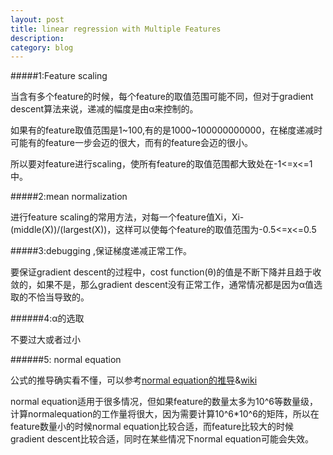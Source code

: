 ```yaml
---
layout: post
title: linear regression with Multiple Features
description: 
category: blog
---
```


#####1:Feature scaling

当含有多个feature的时候，每个feature的取值范围可能不同，但对于gradient descent算法来说，递减的幅度是由α来控制的。

如果有的feature取值范围是1~100,有的是1000~100000000000，在梯度递减时可能有的feature一步会迈的很大，而有的feature会迈的很小。

所以要对feature进行scaling，使所有feature的取值范围都大致处在-1<=x<=1中。


#####2:mean normalization

进行feature scaling的常用方法，对每一个feature值Xi，Xi-(middle(X))/(largest(X))，这样可以使每个feature的取值范围为-0.5<=x<=0.5

#####3:debugging ,保证梯度递减正常工作。

要保证gradient descent的过程中，cost function(θ)的值是不断下降并且趋于收敛的，如果不是，那么gradient descent没有正常工作，通常情况都是因为α值选取的不恰当导致的。

######4:α的选取

不要过大或者过小

######5: normal equation

公式的推导确实看不懂，可以参考[normal equation的推导](http://dip.sun.ac.za/~hanno/twb264/lesings/lsa.pdf)&[wiki](http://en.wikipedia.org/wiki/Linear_least_squares_(mathematics)#Derivation_of_the_normal_equations)

normal equation适用于很多情况，但如果feature的数量太多为10^6等数量级，计算normalequation的工作量将很大，因为需要计算10^6*10^6的矩阵，所以在feature数量小的时候normal equation比较合适，而feature比较大的时候gradient descent比较合适，同时在某些情况下normal equation可能会失效。